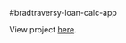 #bradtraversy-loan-calc-app

View project [here](https://w3althambition.github.io/bradtraversy-loan-calc-app/).